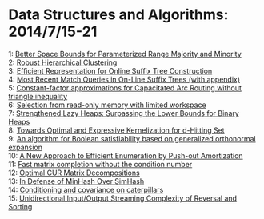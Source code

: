 # Data Structures and Algorithms: 2014/7/15-21  
1: [Better Space Bounds for Parameterized Range Majority and Minority](https://doi.org/10.48550/arXiv.1210.1765)  
2: [Robust Hierarchical Clustering](https://doi.org/10.48550/arXiv.1401.0247)  
3: [Efficient Representation for Online Suffix Tree Construction](https://doi.org/10.48550/arXiv.1403.0457)  
4: [Most Recent Match Queries in On-Line Suffix Trees (with appendix)](https://doi.org/10.48550/arXiv.1403.0800)  
5: [Constant-factor approximations for Capacitated Arc Routing without  triangle inequality](https://doi.org/10.48550/arXiv.1404.3660)  
6: [Selection from read-only memory with limited workspace](https://doi.org/10.48550/arXiv.1407.3342)  
7: [Strengthened Lazy Heaps: Surpassing the Lower Bounds for Binary Heaps](https://doi.org/10.48550/arXiv.1407.3377)  
8: [Towards Optimal and Expressive Kernelization for d-Hitting Set](https://doi.org/10.48550/arXiv.1112.2310)  
9: [An algorithm for Boolean satisfiability based on generalized orthonormal  expansion](https://doi.org/10.48550/arXiv.1406.4712)  
10: [A New Approach to Efficient Enumeration by Push-out Amortization](https://doi.org/10.48550/arXiv.1407.3857)  
11: [Fast matrix completion without the condition number](https://doi.org/10.48550/arXiv.1407.4070)  
12: [Optimal CUR Matrix Decompositions](https://doi.org/10.48550/arXiv.1405.7910)  
13: [In Defense of MinHash Over SimHash](https://doi.org/10.48550/arXiv.1407.4416)  
14: [Conditioning and covariance on caterpillars](https://doi.org/10.48550/arXiv.1407.4423)  
15: [Unidirectional Input/Output Streaming Complexity of Reversal and Sorting](https://doi.org/10.48550/arXiv.1309.0647)  
